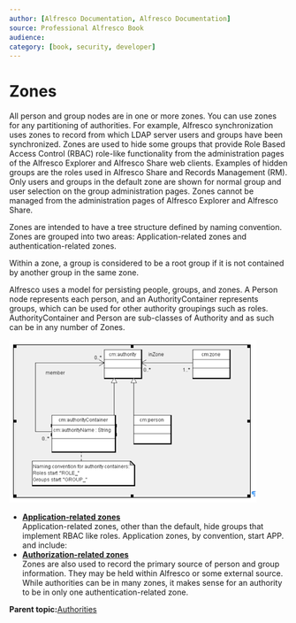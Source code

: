 ```yaml
---
author: [Alfresco Documentation, Alfresco Documentation]
source: Professional Alfresco Book
audience: 
category: [book, security, developer]
---
```


# Zones

All person and group nodes are in one or more zones. You can use zones for any partitioning of authorities. For example, Alfresco synchronization uses zones to record from which LDAP server users and groups have been synchronized. Zones are used to hide some groups that provide Role Based Access Control \(RBAC\) role-like functionality from the administration pages of the Alfresco Explorer and Alfresco Share web clients. Examples of hidden groups are the roles used in Alfresco Share and Records Management \(RM\). Only users and groups in the default zone are shown for normal group and user selection on the group administration pages. Zones cannot be managed from the administration pages of Alfresco Explorer and Alfresco Share.

Zones are intended to have a tree structure defined by naming convention. Zones are grouped into two areas: Application-related zones and authentication-related zones.

Within a zone, a group is considered to be a root group if it is not contained by another group in the same zone.

Alfresco uses a model for persisting people, groups, and zones. A Person node represents each person, and an AuthorityContainer represents groups, which can be used for other authority groupings such as roles. AuthorityContainer and Person are sub-classes of Authority and as such can be in any number of Zones.

![](../images/secur-model.png)

-   **[Application-related zones](../concepts/secur-zones-apprelated.md)**  
Application-related zones, other than the default, hide groups that implement RBAC like roles. Application zones, by convention, start APP. and include:
-   **[Authorization-related zones](../concepts/secur-zones-authrelated.md)**  
Zones are also used to record the primary source of person and group information. They may be held within Alfresco or some external source. While authorities can be in many zones, it makes sense for an authority to be in only one authentication-related zone.

**Parent topic:**[Authorities](../concepts/secur-authorities.md)

